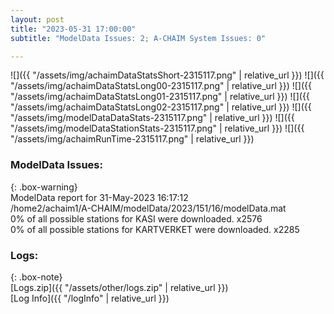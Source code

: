 ```yaml
---
layout: post
title: "2023-05-31 17:00:00"
subtitle: "ModelData Issues: 2; A-CHAIM System Issues: 0"

---
```


![]({{ "/assets/img/achaimDataStatsShort-2315117.png" | relative_url }})
![]({{ "/assets/img/achaimDataStatsLong00-2315117.png" | relative_url }})
![]({{ "/assets/img/achaimDataStatsLong01-2315117.png" | relative_url }})
![]({{ "/assets/img/achaimDataStatsLong02-2315117.png" | relative_url }})
![]({{ "/assets/img/modelDataDataStats-2315117.png" | relative_url }})
![]({{ "/assets/img/modelDataStationStats-2315117.png" | relative_url }})
![]({{ "/assets/img/achaimRunTime-2315117.png" | relative_url }})


### ModelData Issues:  
  
{: .box-warning}  
 ModelData report for 31-May-2023 16:17:12   
 /home2/achaim1/A-CHAIM/modelData/2023/151/16/modelData.mat   
 0% of all possible stations for KASI were downloaded. x2576   
 0% of all possible stations for KARTVERKET were downloaded. x2285   
  


### Logs:  
  
{: .box-note}  
[Logs.zip]({{ "/assets/other/logs.zip" | relative_url }})  
[Log Info]({{ "/logInfo" | relative_url }})  
